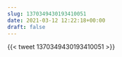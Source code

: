 ```yaml
---
slug: 1370349430193410051
date: 2021-03-12 12:22:18+00:00
draft: false
---
```


{{< tweet 1370349430193410051 >}}
